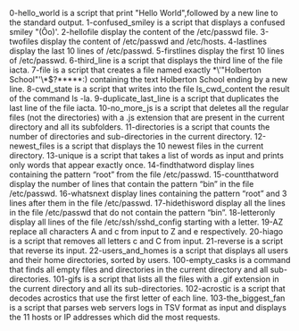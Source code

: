 0-hello_world is a script that print "Hello World",followed by a new line to the standard output.
1-confused_smiley is a script that displays a confused smiley "(Ôo)'.
2-hellofile display the content of the /etc/passwd file.
3-twofiles display the content of /etc/passwd and /etc/hosts.
4-lastlines display the last 10 lines of /etc/passwd.
5-firstlines display the first 10 lines of /etc/passwd.
6-third_line is a script that displays the third line of the file iacta.
7-file is a script that creates a file named exactly \*\\'"Holberton School"\'\\*$\?\*\*\*\*\*:) containing the text Holberton School ending by a new line.
8-cwd_state is a script that writes into the file ls_cwd_content the result of the command ls -la.
9-duplicate_last_line is  a script that duplicates the last line of the file iacta.
10-no_more_js is  a script that deletes all the regular files (not the directories) with a .js extension that are present in the current directory and all its subfolders.
11-directories is  a script that counts the number of directories and sub-directories in the current directory.
12-newest_files is a script that displays the 10 newest files in the current directory.
13-unique is  a script that takes a list of words as input and prints only words that appear exactly once.
14-findthatword display lines containing the pattern “root” from the file /etc/passwd.
15-countthatword display the number of lines that contain the pattern “bin” in the file /etc/passwd.
16-whatsnext display lines containing the pattern “root” and 3 lines after them in the file /etc/passwd.
17-hidethisword display all the lines in the file /etc/passwd that do not contain the pattern “bin”.
18-letteronly display all lines of the file /etc/ssh/sshd_config starting with a letter.
19-AZ replace all characters A and c from input to Z and e respectively.
20-hiago is a script that removes all letters c and C from input.
21-reverse is a script that reverse its input.
22-users_and_homes is a script that displays all users and their home directories, sorted by users.
100-empty_casks is a command that finds all empty files and directories in the current directory and all sub-directories.
101-gifs is a script that lists all the files with a .gif extension in the current directory and all its sub-directories.
102-acrostic is  a script that decodes acrostics that use the first letter of each line.
103-the_biggest_fan is a script that parses web servers logs in TSV format as input and displays the 11 hosts or IP addresses which did the most requests.